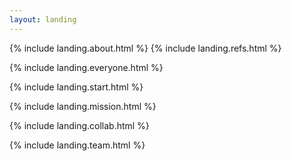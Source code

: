 ```yaml
---
layout: landing
---
```



{% include landing.about.html %}
{% include landing.refs.html %}

{% include landing.everyone.html %}

{% include landing.start.html %}

{% include landing.mission.html %}

{% include landing.collab.html %}

{% include landing.team.html %}



